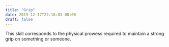 ```yaml
---
title: "Grip"
date: 2019-12-17T22:18:03-08:00
draft: false
---
```


This skill corresponds to the physical prowess required to maintain a strong grip on something or someone. 
